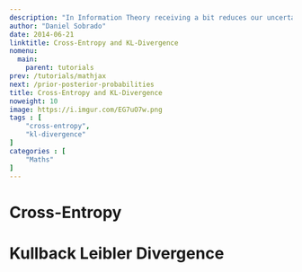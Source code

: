 ```yaml
---
description: "In Information Theory receiving a bit reduces our uncertainty by half, or by a factor of 2. Our uncertainty reduction is the inverse of the probability of the event occurring."
author: "Daniel Sobrado"
date: 2014-06-21
linktitle: Cross-Entropy and KL-Divergence
nomenu:
  main:
    parent: tutorials
prev: /tutorials/mathjax
next: /prior-posterior-probabilities
title: Cross-Entropy and KL-Divergence
noweight: 10
image: https://i.imgur.com/EG7uO7w.png
tags : [
    "cross-entropy",
    "kl-divergence"
]
categories : [
    "Maths"
]
---
```


# Cross-Entropy



# Kullback Leibler Divergence




